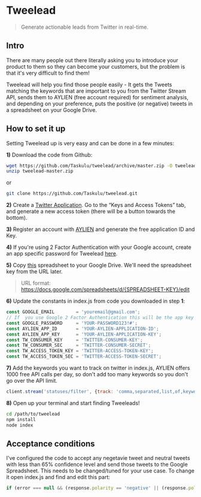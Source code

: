 # Tweelead
> Generate actionable leads from Twitter in real-time.

## Intro
There are many people out there literally asking you to introduce your product to them so they can become your customers, but the problem is that it's very difficult to find them!

Tweelead will help you find those people easily - It gets the Tweets matching the keywords that are important to you from the Twitter Stream API, sends them to AYLIEN (free account required) for sentiment analysis, and depending on your preference, puts the positive (or negative) tweets in a spreadsheet on your Google Drive.

## How to set it up
Setting Tweelead up is very easy and can be done in a few minutes:

**1)** Download the code from Github:
```bash
wget https://github.com/Taskulu/tweelead/archive/master.zip -O tweelead-master.zip
unzip tweelead-master.zip
```

or

```bash
git clone https://github.com/Taskulu/tweelead.git
```

**2)** Create a <a href="https://apps.twitter.com/">Twitter Application</a>. Go to the “Keys and Access Tokens” tab, and generate a new access token (there will be a button towards the bottom).

**3)** Register an account with <a href="http://aylien.com/">AYLIEN</a> and generate the free application ID and Key.

**4)** If you're using 2 Factor Authentication with your Google account, create an app specific password for Tweelead <a href="https://security.google.com/settings/security/apppasswords">here</a>.

**5)** Copy <a href="https://docs.google.com/spreadsheets/d/1bZRFP5R6DvGTPkDrVhqyQCv8yUMsgLzFHud7kc8J1Zo/edit?usp=sharing">this</a> spreadsheet to your Google Drive. We'll need the spreadsheet key from the URL later.
> URL format: https://docs.google.com/spreadsheets/d/{SPREADSHEET-KEY}/edit

**6)** Update the constants in index.js from code you downloaded in step **1**:
```javascript
const GOOGLE_EMAIL        = 'youremail@gmail.com';
// If  you use Google 2 Factor Authentication this will be the app key you generated in step 4
const GOOGLE_PASSWORD     = 'YOUR-PASSWORD123!#';
const AYLIEN_APP_ID       = 'YOUR-AYLIEN-APPLICATION-ID';
const AYLIEN_APP_KEY      = 'YOUR-AYLIEN-APPLICATION-KEY';
const TW_CONSUMER_KEY     = 'TWITTER-CONSUMER-KEY';
const TW_CONSUMER_SEC     = 'TWITTER-CONSUMER-SECRET';
const TW_ACCESS_TOKEN_KEY = 'TWITTER-ACCESS-TOKEN-KEY';
const TW_ACCESS_TOKEN_SEC = 'TWITTER-ACCESS-TOKEN-SECRET';
```

**7)** Add the keywords you want to track on twitter in index.js, AYLIEN offers 1000 free API calls per day, so don't add too many keywords so you don't go over the API limit.

```javascript
client.stream('statuses/filter', {track: 'comma,separated,list,of,keywords,you,want,to,monitor'}, function(stream) {
```

**8)** Open up your terminal and start finding Tweeleads!
```bash
cd /path/to/tweelead
npm install
node index
```
## Acceptance conditions
I've configured the code to accept any negetavie tweet and neutral tweets with less than 65% confidence level and send those tweets to the Google Spreadsheet. This needs to be changed/tuned for your use case. To change it open index.js and find and edit this part:

```javascript
if (error === null && (response.polarity == 'negative' || (response.polarity == 'neutral' && response.polarity_confidence <= 0.65))) {
```
